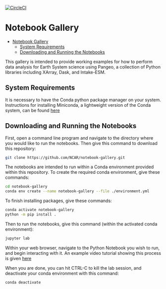 [![CircleCI](https://img.shields.io/circleci/project/github/NCAR/notebook-gallery/master.svg?style=for-the-badge&logo=circleci)](https://circleci.com/gh/NCAR/notebook-gallery)

# Notebook Gallery

- [Notebook Gallery](#notebook-gallery)
  - [System Requirements](#system-requirements)
  - [Downloading and Running the Notebooks](#downloading-and-running-the-notebooks)

This gallery is intended to provide working examples for how to perform data analysis for Earth System science using Pangeo, a collection of Python libraries including XArray, Dask, and Intake-ESM.

## System Requirements

It is necessary to have the Conda python package manager on your system. Instructions for installing Miniconda, a lightweight version of the Conda system, can be found [here](https://docs.conda.io/en/latest/miniconda.html)

## Downloading and Running the Notebooks

First, open a command line program and navigate to the directory where you would like to run the notebooks. Then give this command to download this repository:

```bash
git clone https://github.com/NCAR/notebook-gallery.git
```

The notebooks are intended to run within a Conda environment provided within this repository. To create the required conda environment, give these commands:

```bash
cd notebook-gallery
conda env create --name notebook-gallery --file ./environment.yml
```

To finish installing packages, give these commands:

```bash
conda activate notebook-gallery
python -m pip install .
```

Then to run the notebooks, give this command (within the activated conda environment):

```bash
jupyter lab
```

Within your web browser, navigate to the Python Notebook you wish to run, and begin interacting with it. An example video tutorial showing this process is given [here](https://www.youtube.com/watch?v=7wfPqAyYADY)

When you are done, you can hit CTRL-C to kill the lab session, and deactivate your conda environment with this command:

```bash
conda deactivate
```
